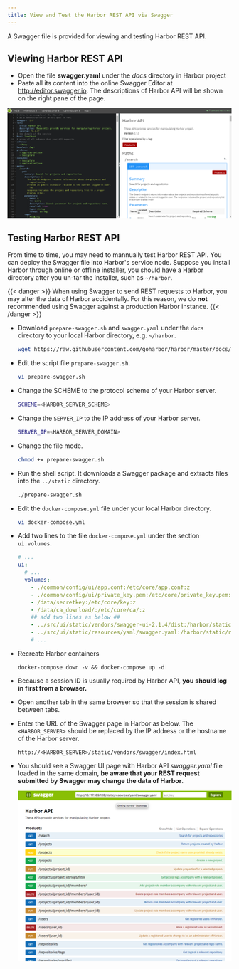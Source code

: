 ```yaml
---
title: View and Test the Harbor REST API via Swagger
---
```


A Swagger file is provided for viewing and testing Harbor REST API.

## Viewing Harbor REST API

- Open the file **swagger.yaml** under the _docs_ directory in Harbor project
- Paste all its content into the online Swagger Editor at http://editor.swagger.io. The descriptions of Harbor API will be shown on the right pane of the page.

![Swagger Editor](../img/swagger-editor.png)

## Testing Harbor REST API

From time to time, you may need to mannually test Harbor REST API. You can deploy the Swagger file into Harbor's service node. Suppose you install Harbor through online or offline installer, you should have a Harbor directory after you un-tar the installer, such as `~/harbor`.

{{< danger >}}
When using Swagger to send REST requests to Harbor, you may alter the data of Harbor accidentally. For this reason, we do **not** recommended using Swagger against a production Harbor instance.
{{< /danger >}}

- Download `prepare-swagger.sh` and `swagger.yaml` under the `docs` directory to your local Harbor directory, e.g. `~/harbor`.

  ```sh
  wget https://raw.githubusercontent.com/goharbor/harbor/master/docs/prepare-swagger.sh https://raw.githubusercontent.com/goharbor/harbor/master/docs/swagger.yaml
  ```

- Edit the script file `prepare-swagger.sh`.

  ```sh
  vi prepare-swagger.sh
  ```

- Change the SCHEME to the protocol scheme of your Harbor server.

  ```sh
  SCHEME=<HARBOR_SERVER_SCHEME>
  ```

- Change the `SERVER_IP` to the IP address of your Harbor server.

  ```sh
  SERVER_IP=<HARBOR_SERVER_DOMAIN>
  ```

- Change the file mode.

  ```sh
  chmod +x prepare-swagger.sh
  ```

- Run the shell script. It downloads a Swagger package and extracts files into the `../static` directory.

  ```sh
  ./prepare-swagger.sh
  ```

- Edit the `docker-compose.yml` file under your local Harbor directory.

  ```sh
  vi docker-compose.yml
  ```

- Add two lines to the file `docker-compose.yml` under the section `ui.volumes`.

  ```yaml
  # ...
  ui:
    # ...
    volumes:
      - ./common/config/ui/app.conf:/etc/core/app.conf:z
      - ./common/config/ui/private_key.pem:/etc/core/private_key.pem:z
      - /data/secretkey:/etc/core/key:z
      - /data/ca_download/:/etc/core/ca/:z
      ## add two lines as below ##
      - ../src/ui/static/vendors/swagger-ui-2.1.4/dist:/harbor/static/vendors/swagger
      - ../src/ui/static/resources/yaml/swagger.yaml:/harbor/static/resources/yaml/swagger.yaml
      # ...
  ```

- Recreate Harbor containers

  ```docker
  docker-compose down -v && docker-compose up -d
  ```

- Because a session ID is usually required by Harbor API, **you should log in first from a browser.**
- Open another tab in the same browser so that the session is shared between tabs.
- Enter the URL of the Swagger page in Harbor as below. The `<HARBOR_SERVER>` should be replaced by the IP address or the hostname of the Harbor server.

  ```text
  http://<HARBOR_SERVER>/static/vendors/swagger/index.html
  ```

- You should see a Swagger UI page with Harbor API _swagger.yaml_ file loaded in the same domain, **be aware that your REST request submitted by Swagger may change the data of Harbor**.

  ![Harbor API](../img/rendered-swagger.png)
